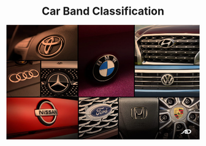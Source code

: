 <h1 align="center">
Car Band Classification
</h1>
<p align="center">
<img src ="Images/Cars_brand.jpg" width="1000" height="300">
</p>

